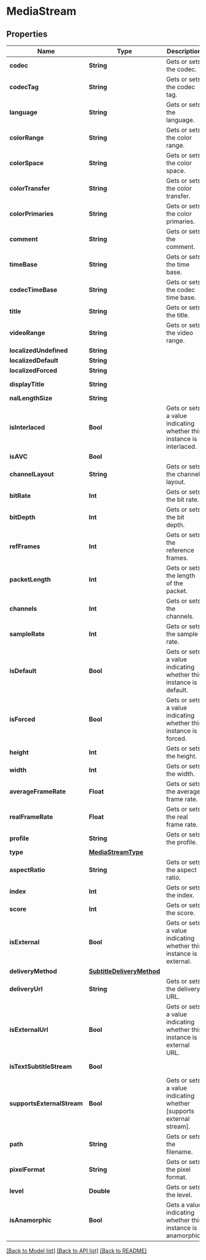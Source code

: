 # MediaStream

## Properties
Name | Type | Description | Notes
------------ | ------------- | ------------- | -------------
**codec** | **String** | Gets or sets the codec. | [optional] 
**codecTag** | **String** | Gets or sets the codec tag. | [optional] 
**language** | **String** | Gets or sets the language. | [optional] 
**colorRange** | **String** | Gets or sets the color range. | [optional] 
**colorSpace** | **String** | Gets or sets the color space. | [optional] 
**colorTransfer** | **String** | Gets or sets the color transfer. | [optional] 
**colorPrimaries** | **String** | Gets or sets the color primaries. | [optional] 
**comment** | **String** | Gets or sets the comment. | [optional] 
**timeBase** | **String** | Gets or sets the time base. | [optional] 
**codecTimeBase** | **String** | Gets or sets the codec time base. | [optional] 
**title** | **String** | Gets or sets the title. | [optional] 
**videoRange** | **String** | Gets or sets the video range. | [optional] [readonly] 
**localizedUndefined** | **String** |  | [optional] 
**localizedDefault** | **String** |  | [optional] 
**localizedForced** | **String** |  | [optional] 
**displayTitle** | **String** |  | [optional] [readonly] 
**nalLengthSize** | **String** |  | [optional] 
**isInterlaced** | **Bool** | Gets or sets a value indicating whether this instance is interlaced. | [optional] 
**isAVC** | **Bool** |  | [optional] 
**channelLayout** | **String** | Gets or sets the channel layout. | [optional] 
**bitRate** | **Int** | Gets or sets the bit rate. | [optional] 
**bitDepth** | **Int** | Gets or sets the bit depth. | [optional] 
**refFrames** | **Int** | Gets or sets the reference frames. | [optional] 
**packetLength** | **Int** | Gets or sets the length of the packet. | [optional] 
**channels** | **Int** | Gets or sets the channels. | [optional] 
**sampleRate** | **Int** | Gets or sets the sample rate. | [optional] 
**isDefault** | **Bool** | Gets or sets a value indicating whether this instance is default. | [optional] 
**isForced** | **Bool** | Gets or sets a value indicating whether this instance is forced. | [optional] 
**height** | **Int** | Gets or sets the height. | [optional] 
**width** | **Int** | Gets or sets the width. | [optional] 
**averageFrameRate** | **Float** | Gets or sets the average frame rate. | [optional] 
**realFrameRate** | **Float** | Gets or sets the real frame rate. | [optional] 
**profile** | **String** | Gets or sets the profile. | [optional] 
**type** | [**MediaStreamType**](MediaStreamType.md) |  | [optional] 
**aspectRatio** | **String** | Gets or sets the aspect ratio. | [optional] 
**index** | **Int** | Gets or sets the index. | [optional] 
**score** | **Int** | Gets or sets the score. | [optional] 
**isExternal** | **Bool** | Gets or sets a value indicating whether this instance is external. | [optional] 
**deliveryMethod** | [**SubtitleDeliveryMethod**](SubtitleDeliveryMethod.md) |  | [optional] 
**deliveryUrl** | **String** | Gets or sets the delivery URL. | [optional] 
**isExternalUrl** | **Bool** | Gets or sets a value indicating whether this instance is external URL. | [optional] 
**isTextSubtitleStream** | **Bool** |  | [optional] [readonly] 
**supportsExternalStream** | **Bool** | Gets or sets a value indicating whether [supports external stream]. | [optional] 
**path** | **String** | Gets or sets the filename. | [optional] 
**pixelFormat** | **String** | Gets or sets the pixel format. | [optional] 
**level** | **Double** | Gets or sets the level. | [optional] 
**isAnamorphic** | **Bool** | Gets a value indicating whether this instance is anamorphic. | [optional] 

[[Back to Model list]](../README.md#documentation-for-models) [[Back to API list]](../README.md#documentation-for-api-endpoints) [[Back to README]](../README.md)


